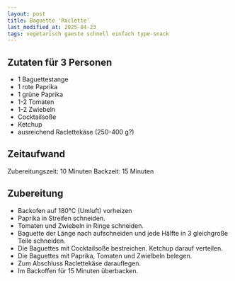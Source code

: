 ```yaml
--- 
layout: post 
title: Baguette 'Raclette' 
last_modified_at: 2025-04-23
tags: vegetarisch gaeste schnell einfach type-snack
---
```

## Zutaten für 3 Personen
* 1 Baguettestange
* 1 rote Paprika
* 1 grüne Paprika
* 1-2 Tomaten
* 1-2 Zwiebeln
* Cocktailsoße
* Ketchup
* ausreichend Raclettekäse (250-400 g?)  

## Zeitaufwand
Zubereitungszeit: 10 Minuten
Backzeit: 15 Minuten

## Zubereitung
* Backofen auf 180°C (Umluft) vorheizen
* Paprika in Streifen schneiden.
* Tomaten und Zwiebeln in Ringe schneiden.
* Baguette der Länge nach aufschneiden und jede Hälfte in 3 gleichgroße Teile schneiden.
* Die Baguettes mit Cocktailsoße bestreichen. Ketchup darauf verteilen.
* Die Baguettes mit Paprika, Tomaten und Zwielbeln belegen.
* Zum Abschluss Raclettekäse darauflegen.
* Im Backoffen für 15 Minuten überbacken. 